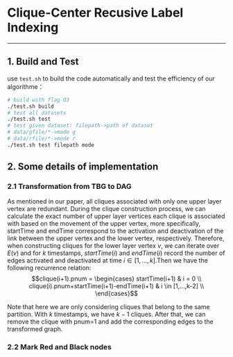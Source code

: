 # Clique-Center Recusive Label Indexing
---
## 1. Build and Test
use `test.sh` to build the code automatically and test the efficiency of our algorithme：
``` bash
# build with flag O3
./test.sh build
# test all datasets
./test.sh test
# test given dataset: filepath->path of dataset
# data/gfile/*->mode g
# data/rfile/*->mode r
./test.sh test filepath mode 
``` 

## 2. Some details of implementation
### 2.1 Transformation from TBG to DAG
As mentioned in our paper, all cliques associated with only one upper layer vertex are redundant. During the clique construction process, we can calculate the exact number of upper layer vertices each clique is associated with based on the movement of the upper vertex, more specifically, startTime and endTime correspond to the activation and deactivation of the link between the upper vertex and the lower vertex, respectively. 
Therefore, when constructing cliques for the lower layer vertex $v$, we can iterate over $E(v)$ and for $k$ timestamps, $startTime(i)$ and $endTime(i)$ record the number of edges activated and deactivated at time $i \in [1,...,k]$.Then we have the following recurrence relation:
$$clique(i+1).pnum = \begin{cases}
 startTime(i+1) & i = 0 \\ 
 clique(i).pnum+startTime(i+1)-endTime(i+1) & i \in [1,...,k-2] \\
 \end{cases}$$

Note that here we are only considering cliques that belong to the same partition. With $k$ timestamps, we have $k-1$ cliques. After that, we can remove the clique with pnum=1 and add the corresponding edges to the transformed graph.

### 2.2 Mark Red and Black nodes
